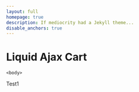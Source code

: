 ```yaml
---
layout: full
homepage: true
description: If mediocrity had a Jekyll theme...
disable_anchors: true
---
```


# Liquid Ajax Cart

```liquid
<body>
```

Test1

